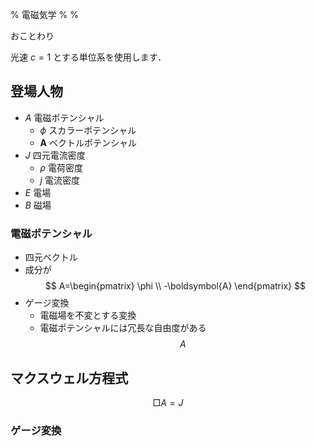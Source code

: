 % 電磁気学
%
%

おことわり

光速 $c=1$ とする単位系を使用します．

## 登場人物

- $A$ 電磁ポテンシャル
  - $\phi$ スカラーポテンシャル
  - $\boldsymbol{A}$ ベクトルポテンシャル
- $J$ 四元電流密度
  - $\rho$ 電荷密度
  - $j$ 電流密度
- $E$ 電場
- $B$ 磁場

### 電磁ポテンシャル

- 四元ベクトル
- 成分が
  $$
  A=\begin{pmatrix}
    \phi \\ -\boldsymbol{A}
  \end{pmatrix}
  $$
- ゲージ変換
  - 電磁場を不変とする変換
  - 電磁ポテンシャルには冗長な自由度がある
    $$
    A
    $$

###

## マクスウェル方程式

$$
\Box A = J
$$

### ゲージ変換
